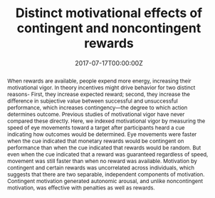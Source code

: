 ---
title: 'Distinct motivational effects of contingent and noncontingent rewards'

# Authors
# If you created a profile for a user (e.g. the default `admin` user), write the username (folder name) here
# and it will be replaced with their full name and linked to their profile.
authors:
  - Sanjay G. Manohar
  - admin
  - Daniel Drew
  - Masud Husain

date: '2017-07-17T00:00:00Z'
doi: ''

# Schedule page publish date (NOT publication's date).
publishDate: '2021-10-17T00:00:00Z'

# Publication type.
# Legend: 0 = Uncategorized; 1 = Conference paper; 2 = Journal article;
# 3 = Preprint / Working Paper; 4 = Report; 5 = Book; 6 = Book section;
# 7 = Thesis; 8 = Patent
publication_types: ['2']

# Publication name and optional abbreviated publication name.
publication: In *Psychological Science*
#publication_short: In *ICW*

abstract: When rewards are available, people expend more energy, increasing their motivational vigor. In theory incentives might drive behavior for two distinct reasons- First, they increase expected reward; second, they increase the difference in subjective value between successful and unsuccessful performance, which increases contingency—the degree to which action determines outcome. Previous studies of motivational vigor have never compared these directly. Here, we indexed motivational vigor by measuring the speed of eye movements toward a target after participants heard a cue indicating how outcomes would be determined. Eye movements were faster when the cue indicated that monetary rewards would be contingent on performance than when the cue indicated that rewards would be random. But even when the cue indicated that a reward was guaranteed regardless of speed, movement was still faster than when no reward was available. Motivation by contingent and certain rewards was uncorrelated across individuals, which suggests that there are two separable, independent components of motivation. Contingent motivation generated autonomic arousal, and unlike noncontingent motivation, was effective with penalties as well as rewards.

tags: [motivation, rewards, eye tracking]

# Display this page in the Featured widget?
featured: false

# Custom links (uncomment lines below)
# links:
# - name: Custom Link
#   url: http://example.org

url_pdf: ''
url_code: ''
url_dataset: ''
url_poster: ''
url_project: ''
url_slides: ''
url_source: ''
url_video: ''

# Featured image
# To use, add an image named `featured.jpg/png` to your page's folder.
image:
  caption: ''
  focal_point: ''
  preview_only: true

# Associated Projects (optional).
#   Associate this publication with one or more of your projects.
#   Simply enter your project's folder or file name without extension.
#   E.g. `internal-project` references `content/project/internal-project/index.md`.
#   Otherwise, set `projects: []`.
projects: []
#  - example

# Slides (optional).
#   Associate this publication with Markdown slides.
#   Simply enter your slide deck's filename without extension.
#   E.g. `slides: "example"` references `content/slides/example/index.md`.
#   Otherwise, set `slides: ""`.
slides: "" #example
---